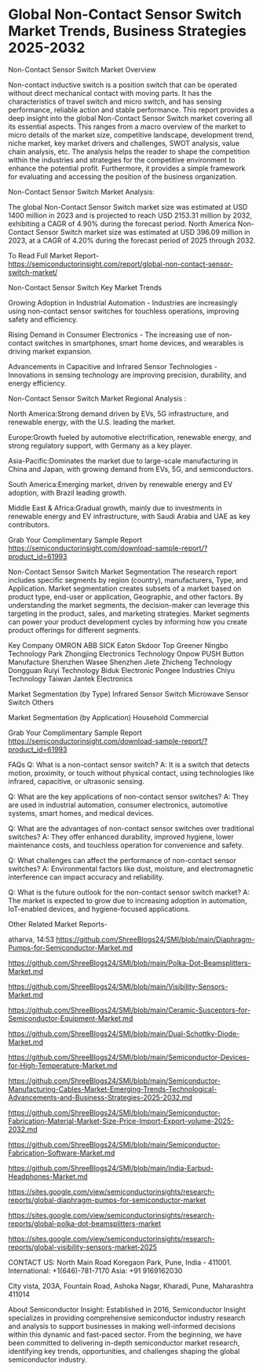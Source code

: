 <h1>Global Non-Contact Sensor Switch Market Trends, Business Strategies 2025-2032</h1>
Non-Contact Sensor Switch Market Overview

Non-contact inductive switch is a position switch that can be operated without direct mechanical contact with moving parts. It has the characteristics of travel switch and micro switch, and has sensing performance, reliable action and stable performance. This report provides a deep insight into the global Non-Contact Sensor Switch market covering all its essential aspects. This ranges from a macro overview of the market to micro details of the market size, competitive landscape, development trend, niche market, key market drivers and challenges, SWOT analysis, value chain analysis, etc. The analysis helps the reader to shape the competition within the industries and strategies for the competitive environment to enhance the potential profit. Furthermore, it provides a simple framework for evaluating and accessing the position of the business organization.

Non-Contact Sensor Switch Market Analysis:

The global Non-Contact Sensor Switch market size was estimated at USD 1400 million in 2023 and is projected to reach USD 2153.31 million by 2032, exhibiting a CAGR of 4.90% during the forecast period. North America Non-Contact Sensor Switch market size was estimated at USD 396.09 million in 2023, at a CAGR of 4.20% during the forecast period of 2025 through 2032.

To Read Full Market Report-
https://semiconductorinsight.com/report/global-non-contact-sensor-switch-market/

Non-Contact Sensor Switch Key Market Trends

Growing Adoption in Industrial Automation - Industries are increasingly using non-contact sensor switches for touchless operations, improving safety and efficiency.

Rising Demand in Consumer Electronics - The increasing use of non-contact switches in smartphones, smart home devices, and wearables is driving market expansion.

Advancements in Capacitive and Infrared Sensor Technologies - Innovations in sensing technology are improving precision, durability, and energy efficiency.

Non-Contact Sensor Switch Market Regional Analysis :

North America:Strong demand driven by EVs, 5G infrastructure, and renewable energy, with the U.S. leading the market.

Europe:Growth fueled by automotive electrification, renewable energy, and strong regulatory support, with Germany as a key player.

Asia-Pacific:Dominates the market due to large-scale manufacturing in China and Japan, with growing demand from EVs, 5G, and semiconductors.

South America:Emerging market, driven by renewable energy and EV adoption, with Brazil leading growth.

Middle East & Africa:Gradual growth, mainly due to investments in renewable energy and EV infrastructure, with Saudi Arabia and UAE as key contributors.

Grab Your Complimentary Sample Report
https://semiconductorinsight.com/download-sample-report/?product_id=61993

Non-Contact Sensor Switch Market Segmentation
The research report includes specific segments by region (country), manufacturers, Type, and Application. Market segmentation creates subsets of a market based on product type, end-user or application, Geographic, and other factors. By understanding the market segments, the decision-maker can leverage this targeting in the product, sales, and marketing strategies. Market segments can power your product development cycles by informing how you create product offerings for different segments.

Key Company
OMRON
ABB
SICK
Eaton
Skdoor
Top Greener
Ningbo Technology Park Zhongjing Electronics Technology
Onpow PUSH Button Manufacture
Shenzhen Wasee
Shenzhen Jiete Zhicheng Technology
Dongguan Ruiyi Technology
Biduk Electronic
Pongee Industries
Chiyu Technology
Taiwan Jantek Electronics

Market Segmentation (by Type)
Infrared Sensor Switch
Microwave Sensor Switch
Others

Market Segmentation (by Application)
Household
Commercial

Grab Your Complimentary Sample Report
https://semiconductorinsight.com/download-sample-report/?product_id=61993

FAQs
Q: What is a non-contact sensor switch?
A: It is a switch that detects motion, proximity, or touch without physical contact, using technologies like infrared, capacitive, or ultrasonic sensing.

Q: What are the key applications of non-contact sensor switches?
A: They are used in industrial automation, consumer electronics, automotive systems, smart homes, and medical devices.

Q: What are the advantages of non-contact sensor switches over traditional switches?
A: They offer enhanced durability, improved hygiene, lower maintenance costs, and touchless operation for convenience and safety.

Q: What challenges can affect the performance of non-contact sensor switches?
A: Environmental factors like dust, moisture, and electromagnetic interference can impact accuracy and reliability.

Q: What is the future outlook for the non-contact sensor switch market?
A: The market is expected to grow due to increasing adoption in automation, IoT-enabled devices, and hygiene-focused applications.

Other Related Market Reports-

atharva, 14:53
https://github.com/ShreeBlogs24/SMI/blob/main/Diaphragm-Pumps-for-Semiconductor-Market.md

https://github.com/ShreeBlogs24/SMI/blob/main/Polka-Dot-Beamsplitters-Market.md

https://github.com/ShreeBlogs24/SMI/blob/main/Visibility-Sensors-Market.md

https://github.com/ShreeBlogs24/SMI/blob/main/Ceramic-Susceptors-for-Semiconductor-Equipment-Market.md

https://github.com/ShreeBlogs24/SMI/blob/main/Dual-Schottky-Diode-Market.md

https://github.com/ShreeBlogs24/SMI/blob/main/Semiconductor-Devices-for-High-Temperature-Market.md

https://github.com/ShreeBlogs24/SMI/blob/main/Semiconductor-Manufacturing-Cables-Market-Emerging-Trends-Technological-Advancements-and-Business-Strategies-2025-2032.md

https://github.com/ShreeBlogs24/SMI/blob/main/Semiconductor-Fabrication-Material-Market-Size-Price-Import-Export-volume-2025-2032.md

https://github.com/ShreeBlogs24/SMI/blob/main/Semiconductor-Fabrication-Software-Market.md

https://github.com/ShreeBlogs24/SMI/blob/main/India-Earbud-Headphones-Market.md

https://sites.google.com/view/semiconductorinsights/research-reports/global-diaphragm-pumps-for-semiconductor-market

https://sites.google.com/view/semiconductorinsights/research-reports/global-polka-dot-beamsplitters-market

https://sites.google.com/view/semiconductorinsights/research-reports/global-visibility-sensors-market-2025

CONTACT US:
North Main Road Koregaon Park, Pune, India - 411001.
International: +1(646)-781-7170
Asia: +91 9169162030

City vista, 203A, Fountain Road, Ashoka Nagar, Kharadi, Pune, Maharashtra 411014

About Semiconductor Insight:
Established in 2016, Semiconductor Insight specializes in providing comprehensive semiconductor industry research and analysis to support businesses in making well-informed decisions within this dynamic and fast-paced sector. From the beginning, we have been committed to delivering in-depth semiconductor market research, identifying key trends, opportunities, and challenges shaping the global semiconductor industry.
